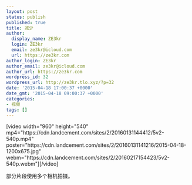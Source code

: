 ```yaml
---
layout: post
status: publish
published: true
title: 减少
author:
  display_name: ZE3kr
  login: ZE3kr
  email: ze3kr@icloud.com
  url: https://ze3kr.com
author_login: ZE3kr
author_email: ze3kr@icloud.com
author_url: https://ze3kr.com
wordpress_id: 32
wordpress_url: http://ze3kr.tlo.xyz/?p=32
date: '2015-04-18 17:00:37 +0000'
date_gmt: '2015-04-18 09:00:37 +0000'
categories:
- 视频
tags: []
---
```

<p>[video width="960" height="540" mp4="https://cdn.landcement.com/sites/2/20160131144412/5v2-540p.mp4" poster="https://cdn.landcement.com/sites/2/20160131141216/2015-04-18-1200x675.jpg" webm="https://cdn.landcement.com/sites/2/20160217154423/5v2-540p.webm"][/video]</p>
<p>部分片段使用多个相机拍摄。</p>
